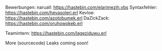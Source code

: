 
Bewerbungen:
naruall: https://hastebin.com/elarimezih.vbs
Syntaxfehler: https://hastebin.com/hevasoleri.erl
Kevloe: https://hastebin.com/azotobumek.erl
DaZickZack: https://hastebin.com/oruhowokeb.erl

Teamintern:
https://hastebin.com/lageziduwu.erl


More (sourcecode) Leaks coming soon!
